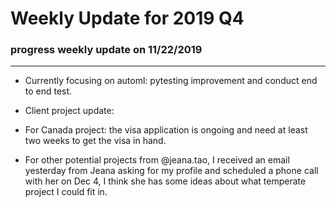 # Weekly Update for 2019 Q4

### progress weekly update on 11/22/2019
------------------
* Currently focusing on automl: pytesting improvement and conduct end to end test.

* Client project update:
 
- For Canada project: the visa application is ongoing and need at least two weeks to get the visa in hand.

- For other potential projects from @jeana.tao, I received an email yesterday from Jeana asking for my profile and scheduled a phone call with her on Dec 4, I think she has some ideas about what temperate project I could fit in.
